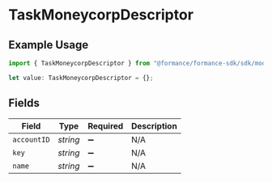 # TaskMoneycorpDescriptor

## Example Usage

```typescript
import { TaskMoneycorpDescriptor } from "@formance/formance-sdk/sdk/models/shared";

let value: TaskMoneycorpDescriptor = {};
```

## Fields

| Field              | Type               | Required           | Description        |
| ------------------ | ------------------ | ------------------ | ------------------ |
| `accountID`        | *string*           | :heavy_minus_sign: | N/A                |
| `key`              | *string*           | :heavy_minus_sign: | N/A                |
| `name`             | *string*           | :heavy_minus_sign: | N/A                |
